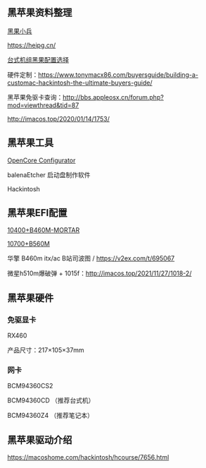 ## 黑苹果资料整理

[黑果小兵](https://blog.daliansky.net/)

https://heipg.cn/

[台式机组黑果配置选择](https://zhuanlan.zhihu.com/p/139075806)

硬件定制：https://www.tonymacx86.com/buyersguide/building-a-customac-hackintosh-the-ultimate-buyers-guide/

黑苹果免驱卡查询：http://bbs.appleosx.cn/forum.php?mod=viewthread&tid=87

http://imacos.top/2020/01/14/1753/

## 黑苹果工具

[OpenCore Configurator](https://mackie100projects.altervista.org/download-opencore-configurator/)

balenaEtcher 启动盘制作软件





Hackintosh

## 黑苹果EFI配置

[10400+B460M-MORTAR](https://github.com/cheneyxx/Hackintosh-10400-B460M-MORTAR)

[10700+B560M](https://www.sqlsec.com/2021/08/b560m.html)

华擎 B460m itx/ac  B站司波图 / https://v2ex.com/t/695067



微星h510m爆破弹 + 1015f：http://imacos.top/2021/11/27/1018-2/



## 黑苹果硬件

### 免驱显卡

RX460

产品尺寸：217×105×37mm



### 网卡

BCM94360CS2

BCM94360CD （推荐台式机）

BCM94360Z4 （推荐笔记本）



## 黑苹果驱动介绍

https://macoshome.com/hackintosh/hcourse/7656.html
